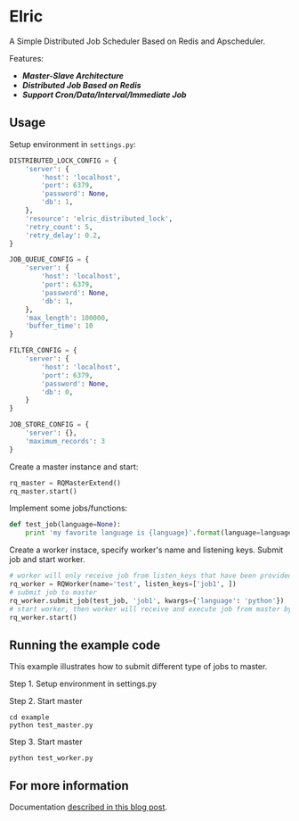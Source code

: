 Elric
=====
A Simple Distributed Job Scheduler Based on Redis and Apscheduler. 

Features:
- ***Master-Slave Architecture***
- ***Distributed Job Based on Redis***
- ***Support Cron/Data/Interval/Immediate Job***

Usage
-----
Setup environment in `settings.py`:

```python
DISTRIBUTED_LOCK_CONFIG = {
    'server': {
        'host': 'localhost',
        'port': 6379,
        'password': None,
        'db': 1,
    },
    'resource': 'elric_distributed_lock',
    'retry_count': 5,
    'retry_delay': 0.2,
}

JOB_QUEUE_CONFIG = {
    'server': {
        'host': 'localhost',
        'port': 6379,
        'password': None,
        'db': 1,
    },
    'max_length': 100000,
    'buffer_time': 10
}

FILTER_CONFIG = {
    'server': {
        'host': 'localhost',
        'port': 6379,
        'password': None,
        'db': 0,
    }
}

JOB_STORE_CONFIG = {
    'server': {},
    'maximum_records': 3
}
```

Create a master instance and start:

```python
rq_master = RQMasterExtend()
rq_master.start()
```

Implement some jobs/functions:

```python
def test_job(language=None):
    print 'my favorite language is {language}'.format(language=language)
```
Create a worker instace, specify worker's name and listening keys. Submit job and start worker.
```python
# worker will only receive job from listen_keys that have been provided here
rq_worker = RQWorker(name='test', listen_keys=['job1', ])
# submit job to master
rq_worker.submit_job(test_job, 'job1', kwargs={'language': 'python'})
# start worker, then worker will receive and execute job from master by listening job queue on listen keys you provided
rq_worker.start()
```

Running the example code
------------------------

This example illustrates how to submit different type of jobs to master.

Step 1. Setup environment in settings.py

Step 2. Start master
```
cd example
python test_master.py
```

Step 3. Start master
```
python test_worker.py
```

For more information
-------------
Documentation [described in this blog post](http://masutangu.com/2016/07/elric-documentation/).



